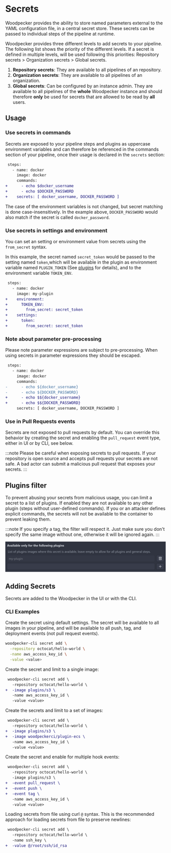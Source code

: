 # Secrets

Woodpecker provides the ability to store named parameters external to the YAML configuration file, in a central secret store. These secrets can be passed to individual steps of the pipeline at runtime.

Woodpecker provides three different levels to add secrets to your pipeline. The following list shows the priority of the different levels. If a secret is defined in multiple levels, will be used following this priorities: Repository secrets > Organization secrets > Global secrets.

1. **Repository secrets**: They are available to all pipelines of an repository.
2. **Organization secrets**: They are available to all pipelines of an organization.
3. **Global secrets**: Can be configured by an instance admin.
   They are available to all pipelines of the **whole** Woodpecker instance and should therefore **only** be used for secrets that are allowed to be read by **all** users.

## Usage

### Use secrets in commands

Secrets are exposed to your pipeline steps and plugins as uppercase environment variables and can therefore be referenced in the commands section of your pipeline,
once their usage is declared in the `secrets` section:

```diff
 steps:
   - name: docker
     image: docker
     commands:
+      - echo $docker_username
+      - echo $DOCKER_PASSWORD
+    secrets: [ docker_username, DOCKER_PASSWORD ]
```

The case of the environment variables is not changed, but secret matching is done case-insensitively. In the example above, `DOCKER_PASSWORD` would also match if the secret is called `docker_password`.

### Use secrets in settings and environment

You can set an setting or environment value from secrets using the `from_secret` syntax.

In this example, the secret named `secret_token` would be passed to the setting named `token`,which will be available in the plugin as environment variable named `PLUGIN_TOKEN` (See [plugins](./51-plugins/20-creating-plugins.md#settings) for details), and to the environment variable `TOKEN_ENV`.

```diff
 steps:
   - name: docker
     image: my-plugin
+    environment:
+      TOKEN_ENV:
+        from_secret: secret_token
+    settings:
+      token:
+        from_secret: secret_token
```

### Note about parameter pre-processing

Please note parameter expressions are subject to pre-processing. When using secrets in parameter expressions they should be escaped.

```diff
 steps:
   - name: docker
     image: docker
     commands:
-      - echo ${docker_username}
-      - echo ${DOCKER_PASSWORD}
+      - echo $${docker_username}
+      - echo $${DOCKER_PASSWORD}
     secrets: [ docker_username, DOCKER_PASSWORD ]
```

### Use in Pull Requests events

Secrets are not exposed to pull requests by default. You can override this behavior by creating the secret and enabling the `pull_request` event type, either in UI or by CLI, see below.

:::note
Please be careful when exposing secrets to pull requests. If your repository is open source and accepts pull requests your secrets are not safe. A bad actor can submit a malicious pull request that exposes your secrets.
:::

## Plugins filter

To prevent abusing your secrets from malicious usage, you can limit a secret to a list of plugins. If enabled they are not available to any other plugin (steps without user-defined commands). If you or an attacker defines explicit commands, the secrets will not be available to the container to prevent leaking them.

:::note
If you specify a tag, the filter will respect it.
Just make sure you don't specify the same image without one, otherwise it will be ignored again.
:::

![plugins filter](./secrets-plugins-filter.png)

## Adding Secrets

Secrets are added to the Woodpecker in the UI or with the CLI.

### CLI Examples

Create the secret using default settings. The secret will be available to all images in your pipeline, and will be available to all push, tag, and deployment events (not pull request events).

```bash
woodpecker-cli secret add \
  -repository octocat/hello-world \
  -name aws_access_key_id \
  -value <value>
```

Create the secret and limit to a single image:

```diff
 woodpecker-cli secret add \
   -repository octocat/hello-world \
+  -image plugins/s3 \
   -name aws_access_key_id \
   -value <value>
```

Create the secrets and limit to a set of images:

```diff
 woodpecker-cli secret add \
   -repository octocat/hello-world \
+  -image plugins/s3 \
+  -image woodpeckerci/plugin-ecs \
   -name aws_access_key_id \
   -value <value>
```

Create the secret and enable for multiple hook events:

```diff
 woodpecker-cli secret add \
   -repository octocat/hello-world \
   -image plugins/s3 \
+  -event pull_request \
+  -event push \
+  -event tag \
   -name aws_access_key_id \
   -value <value>
```

Loading secrets from file using curl `@` syntax. This is the recommended approach for loading secrets from file to preserve newlines:

```diff
 woodpecker-cli secret add \
   -repository octocat/hello-world \
   -name ssh_key \
+  -value @/root/ssh/id_rsa
```
